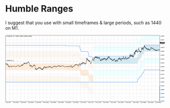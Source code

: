 # Humble Ranges

I suggest that you use with small timeframes & large periods, such as 1440 on M1.

![screenshot](https://raw.githubusercontent.com/humbleai/humbleranges/master/EURUSDM1.png)
